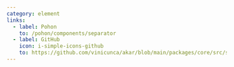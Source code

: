 ```yaml
---
category: element
links:
  - label: Pohon
    to: /pohon/components/separator
  - label: GitHub
    icon: i-simple-icons-github
    to: https://github.com/vinicunca/akar/blob/main/packages/core/src/separator/index.ts
---
```

